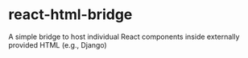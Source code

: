 # react-html-bridge
A simple bridge to host individual React components inside externally provided HTML (e.g., Django)
